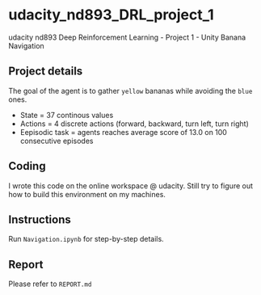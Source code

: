 # udacity_nd893_DRL_project_1
udacity nd893 Deep Reinforcement Learning - Project 1 - Unity Banana Navigation

## Project details

The goal of the agent is to gather `yellow` bananas while avoiding the `blue` ones.

* State = 37 continous values
* Actions = 4 discrete actions (forward, backward, turn left, turn right)
* Eepisodic task = agents reaches average score of 13.0 on 100 consecutive episodes

## Coding

I wrote this code on the online workspace @ udacity. Still try to figure out how to build this environment on my machines. 

## Instructions

Run `Navigation.ipynb` for step-by-step details.

## Report

Please refer to `REPORT.md`
